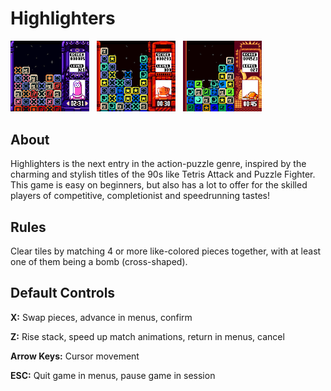 # Highlighters

<p>
  <img src="./screenshots/floss.PNG" width="25%" alt="Screenshot of gameplay as the Floss character"/>
  &nbsp;
  <img src="./screenshots/cognac-panic.PNG" width="25%" alt="Screenshot of gameplay as the Cognac character, displaying Cognac appearing stressed"/>
  &nbsp;
  <img src="./screenshots/milo.PNG" width="25%" alt="Screenshot of gameplay as the Milo character"/>
</p>

## About
Highlighters is the next entry in the action-puzzle genre, inspired by the charming and stylish titles of the 90s like Tetris Attack and Puzzle Fighter. This game is easy on beginners, but also has a lot to offer for the skilled players of competitive, completionist and speedrunning tastes!

## Rules
Clear tiles by matching 4 or more like-colored pieces together, with at least one of them being a bomb (cross-shaped).

## Default Controls
**X:** Swap pieces, advance in menus, confirm

**Z:** Rise stack, speed up match animations, return in menus, cancel

**Arrow Keys:** Cursor movement

**ESC:** Quit game in menus, pause game in session
